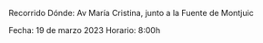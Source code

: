 
Recorrido
Dónde: Av María Cristina, junto a la Fuente de Montjuic

Fecha: 19 de marzo 2023	
Horario: 8:00h


